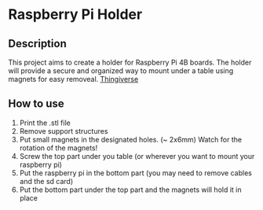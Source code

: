 # Raspberry Pi Holder

## Description

This project aims to create a holder for Raspberry Pi 4B boards. The holder will provide a secure and organized way to mount under a table using magnets for easy removeal. [Thingiverse](https://www.thingiverse.com/thing:6737099)

## How to use

1. Print the .stl file
2. Remove support structures
3. Put small magnets in the designated holes. (~ 2x6mm) Watch for the rotation of the magnets!
4. Screw the top part under you table (or wherever you want to mount your raspberry pi)
5. Put the raspberry pi in the bottom part (you may need to remove cables and the sd card)
6. Put the bottom part under the top part and the magnets will hold it in place